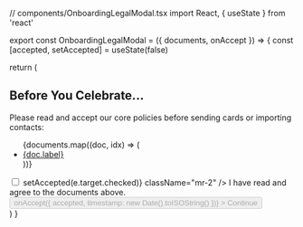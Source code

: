 // components/OnboardingLegalModal.tsx
import React, { useState } from 'react'

export const OnboardingLegalModal = ({ documents, onAccept }) => {
const [accepted, setAccepted] = useState(false)

return (
<div className="fixed inset-0 bg-black bg-opacity-60 flex justify-center items-center z-50">
<div className="bg-white dark:bg-gray-900 p-6 rounded-lg max-w-lg w-full">
<h2 className="text-xl font-bold mb-4">Before You Celebrate...</h2>
<p className="mb-4 text-sm text-gray-300">
Please read and accept our core policies before sending cards or importing contacts:
</p>
<ul className="space-y-2 mb-4 text-sm text-blue-400">
{documents.map((doc, idx) => (
<li key={idx}>
<a href={doc.href} target="_blank" rel="noopener noreferrer" className="underline">
{doc.label}
</a>
</li>
))}
</ul>
<label className="text-sm flex items-center mb-4">
<input type="checkbox" onChange={e => setAccepted(e.target.checked)} className="mr-2" />
I have read and agree to the documents above.
</label>
<button
className="bg-pink-500 text-white px-4 py-2 rounded disabled:opacity-50"
disabled={!accepted}
onClick={() => onAccept({ accepted, timestamp: new Date().toISOString() })} >
Continue
</button>
</div>
</div>
)
}
